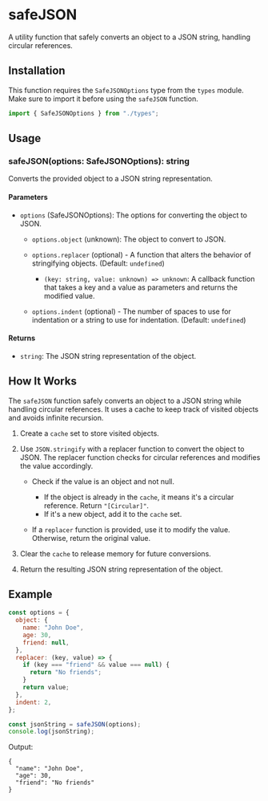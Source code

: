 # safeJSON

A utility function that safely converts an object to a JSON string, handling circular references.

## Installation

This function requires the `SafeJSONOptions` type from the `types` module. Make sure to import it before using the `safeJSON` function.

```javascript
import { SafeJSONOptions } from "./types";
```

## Usage

### safeJSON(options: SafeJSONOptions): string

Converts the provided object to a JSON string representation.

#### Parameters

- `options` (SafeJSONOptions): The options for converting the object to JSON.

  - `options.object` (unknown): The object to convert to JSON.

  - `options.replacer` (optional) - A function that alters the behavior of stringifying objects. (Default: `undefined`)

    - `(key: string, value: unknown) => unknown`: A callback function that takes a key and a value as parameters and returns the modified value.

  - `options.indent` (optional) - The number of spaces to use for indentation or a string to use for indentation. (Default: `undefined`)

#### Returns

- `string`: The JSON string representation of the object.

## How It Works

The `safeJSON` function safely converts an object to a JSON string while handling circular references. It uses a cache to keep track of visited objects and avoids infinite recursion.

1. Create a `cache` set to store visited objects.

2. Use `JSON.stringify` with a replacer function to convert the object to JSON. The replacer function checks for circular references and modifies the value accordingly.

   - Check if the value is an object and not null.

     - If the object is already in the `cache`, it means it's a circular reference. Return `"[Circular]"`.
     - If it's a new object, add it to the `cache` set.

   - If a `replacer` function is provided, use it to modify the value. Otherwise, return the original value.

3. Clear the `cache` to release memory for future conversions.

4. Return the resulting JSON string representation of the object.

## Example

```javascript
const options = {
  object: {
    name: "John Doe",
    age: 30,
    friend: null,
  },
  replacer: (key, value) => {
    if (key === "friend" && value === null) {
      return "No friends";
    }
    return value;
  },
  indent: 2,
};

const jsonString = safeJSON(options);
console.log(jsonString);
```

Output:

```plaintext
{
  "name": "John Doe",
  "age": 30,
  "friend": "No friends"
}
```
